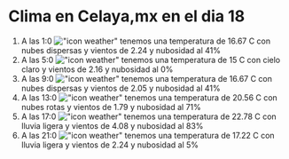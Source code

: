 # Clima en Celaya,mx en el dia 18

1. A las 1:0 !["icon weather"](http://openweathermap.org/img/w/03n.png) tenemos una temperatura de 16.67 C con nubes dispersas y  vientos de 2.24 y nubosidad al 41%
1. A las 5:0 !["icon weather"](http://openweathermap.org/img/w/01n.png) tenemos una temperatura de 15 C con cielo claro y  vientos de 2.16 y nubosidad al 0%
1. A las 9:0 !["icon weather"](http://openweathermap.org/img/w/03d.png) tenemos una temperatura de 16.67 C con nubes dispersas y  vientos de 2.05 y nubosidad al 41%
1. A las 13:0 !["icon weather"](http://openweathermap.org/img/w/04d.png) tenemos una temperatura de 20.56 C con nubes rotas y  vientos de 1.79 y nubosidad al 71%
1. A las 17:0 !["icon weather"](http://openweathermap.org/img/w/10d.png) tenemos una temperatura de 22.78 C con lluvia ligera y  vientos de 4.08 y nubosidad al 83%
1. A las 21:0 !["icon weather"](http://openweathermap.org/img/w/10n.png) tenemos una temperatura de 17.22 C con lluvia ligera y  vientos de 2.24 y nubosidad al 5%
